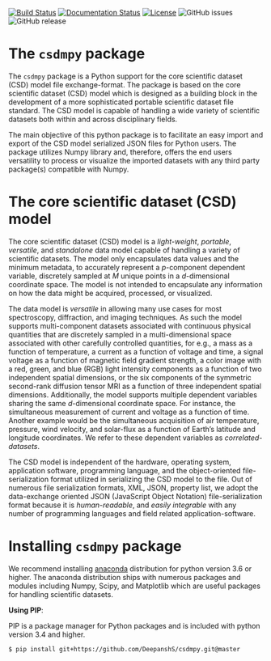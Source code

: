 
[![Build Status](https://travis-ci.org/DeepanshS/csdmpy.svg?branch=master)](https://travis-ci.org/DeepanshS/csdmpy)
[![Documentation Status](https://readthedocs.org/projects/csdmpy/badge/?version=stable)](https://csdmpy.readthedocs.io/en/stable/?badge=stable)
[![License](https://img.shields.io/badge/License-BSD%203--Clause-blue.svg)](https://opensource.org/licenses/BSD-3-Clause)
![GitHub issues](https://img.shields.io/github/issues-raw/deepanshs/csdmpy)
![GitHub release](https://img.shields.io/github/release-pre/deepanshs/csdmpy)

The `csdmpy` package
====================

The `csdmpy` package is a Python support for the core scientific
dataset (CSD) model file exchange-format.
The package is based on the core scientific dataset (CSD) model which is
designed as a building block in the development of a more sophisticated
portable scientific dataset file standard.
The CSD model is capable of handling a wide variety of
scientific datasets both within and across disciplinary fields.

The main objective of this python package is to facilitate an easy import and
export of the CSD model serialized JSON files for Python users. The
package utilizes Numpy library and, therefore, offers the end users versatility
to process or visualize the imported datasets with any third party package(s)
compatible with Numpy.

The core scientific dataset (CSD) model
=======================================

The core scientific dataset (CSD) model is a *light-weight*, *portable*,
*versatile*, and *standalone* data model capable of handling a variety of
scientific datasets. The model only encapsulates
data values and the minimum metadata, to accurately represent a *p*-component
dependent variable,
discretely sampled at *M* unique points in a *d*-dimensional coordinate space.
The model is not intended to encapsulate
any information on how the data might be acquired, processed, or visualized.

The data model is *versatile* in allowing many use cases for most spectroscopy,
diffraction, and imaging techniques. As
such the model supports multi-component datasets associated with continuous
physical quantities that are discretely sampled in a multi-dimensional space
associated with other carefully controlled quantities, for e.g., a mass as a
function of temperature, a current as a function of voltage and time, a signal
voltage as a function of magnetic field gradient strength, a color image with
a red, green, and blue (RGB) light intensity components as a function of two
independent spatial dimensions, or the six components of the symmetric
second-rank diffusion tensor MRI as a function of three independent spatial
dimensions. Additionally, the model supports multiple dependent variables
sharing the same *d*-dimensional coordinate space. For instance,
the simultaneous measurement of current and voltage as a function of time.
Another example would be the simultaneous acquisition of air temperature,
pressure, wind velocity, and
solar-flux as a function of Earth’s latitude and longitude coordinates. We
refer to these dependent variables as *correlated-datasets*.

The CSD model is independent of the hardware,
operating system, application software, programming language, and the
object-oriented file-serialization format utilized in serializing the CSD model
to the file. Out of numerous file serialization formats, XML, JSON, property
list, we adopt the data-exchange oriented JSON (JavaScript Object Notation)
file-serialization format because it is *human-readable*, and *easily integrable* with any number of programming languages
and field related application-software.


Installing `csdmpy` package
===========================

We recommend installing [anaconda](https://www.anaconda.com/distribution/)
distribution for python version 3.6 or higher. The anaconda distribution
ships with numerous packages and modules including Numpy, Scipy, and Matplotlib
which are useful packages for handling scientific datasets.


**Using PIP**:

PIP is a package manager for Python packages and is included with
python version 3.4 and higher.

    $ pip install git+https://github.com/DeepanshS/csdmpy.git@master
